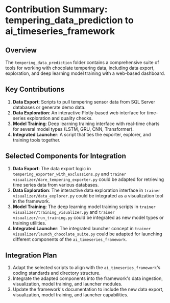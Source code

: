 # Contribution Summary: tempering_data_prediction to ai_timeseries_framework

## Overview
The `tempering_data_prediction` folder contains a comprehensive suite of tools for working with chocolate tempering data, including data export, exploration, and deep learning model training with a web-based dashboard.

## Key Contributions

1.  **Data Export**: Scripts to pull tempering sensor data from SQL Server databases or generate demo data.
2.  **Data Exploration**: An interactive Plotly-based web interface for time-series exploration and quality checks.
3.  **Model Training**: Deep learning training interface with real-time charts for several model types (LSTM, GRU, CNN, Transformer).
4.  **Integrated Launcher**: A script that ties the exporter, explorer, and training tools together.

## Selected Components for Integration

1.  **Data Export**: The data export logic in `tempering_exporter_with_exclussions.py` and `trainer visualizer/dare_tempering_exporter.py` could be adapted for retrieving time series data from various databases.
2.  **Data Exploration**: The interactive data exploration interface in `trainer visualizer/data_explorer.py` could be integrated as a visualization tool in the framework.
3.  **Model Training**: The deep learning model training scripts in `trainer visualizer/training_visualizer.py` and `trainer visualizer/run_training.py` could be integrated as new model types or training utilities.
4.  **Integrated Launcher**: The integrated launcher concept in `trainer visualizer/launch_chocolate_suite.py` could be adapted for launching different components of the `ai_timeseries_framework`.

## Integration Plan

1.  Adapt the selected scripts to align with the `ai_timeseries_framework`'s coding standards and directory structure.
2.  Integrate the adapted components into the framework's data ingestion, visualization, model training, and launcher modules.
3.  Update the framework's documentation to include the new data export, visualization, model training, and launcher capabilities.